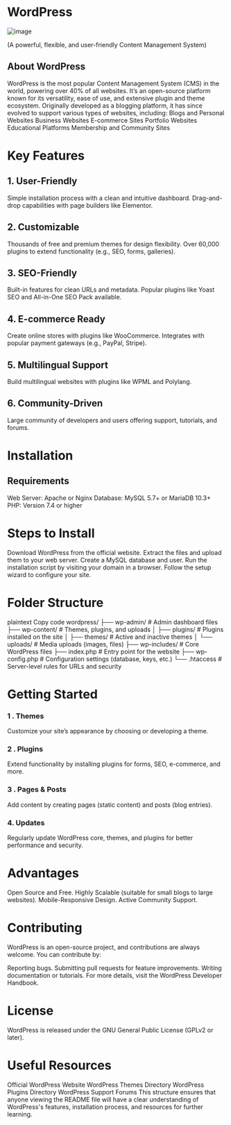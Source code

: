# WordPress

![image](https://github.com/user-attachments/assets/c9982ff1-b21e-4d38-8ad2-5ac9583a416a)


(A powerful, flexible, and user-friendly Content Management System)

## About WordPress

WordPress is the most popular Content Management System (CMS) in the world,
powering over 40% of all websites. It’s an open-source platform known for its versatility,
ease of use, and extensive plugin and theme ecosystem. Originally developed as a blogging platform,
it has since evolved to support various types of websites, including:
Blogs and Personal Websites
Business Websites
E-commerce Sites
Portfolio Websites
Educational Platforms
Membership and Community Sites
# Key Features

## 1. User-Friendly

Simple installation process with a clean and intuitive dashboard.
Drag-and-drop capabilities with page builders like Elementor.

## 2. Customizable

Thousands of free and premium themes for design flexibility.
Over 60,000 plugins to extend functionality (e.g., SEO, forms, galleries).

## 3. SEO-Friendly

Built-in features for clean URLs and metadata.
Popular plugins like Yoast SEO and All-in-One SEO Pack available.

## 4. E-commerce Ready

Create online stores with plugins like WooCommerce.
Integrates with popular payment gateways (e.g., PayPal, Stripe).

## 5. Multilingual Support

Build multilingual websites with plugins like WPML and Polylang.

## 6. Community-Driven

Large community of developers and users offering support, tutorials, and forums.

# Installation

## Requirements

Web Server: Apache or Nginx
Database: MySQL 5.7+ or MariaDB 10.3+
PHP: Version 7.4 or higher

# Steps to Install

Download WordPress from the official website.
Extract the files and upload them to your web server.
Create a MySQL database and user.
Run the installation script by visiting your domain in a browser.
Follow the setup wizard to configure your site.

# Folder Structure

plaintext
Copy code
wordpress/
├── wp-admin/       # Admin dashboard files
├── wp-content/     # Themes, plugins, and uploads
│   ├── plugins/    # Plugins installed on the site
│   ├── themes/     # Active and inactive themes
│   └── uploads/    # Media uploads (images, files)
├── wp-includes/    # Core WordPress files
├── index.php       # Entry point for the website
├── wp-config.php   # Configuration settings (database, keys, etc.)
└── .htaccess       # Server-level rules for URLs and security

# Getting Started

### 1 . Themes

Customize your site’s appearance by choosing or developing a theme.

### 2 . Plugins

Extend functionality by installing plugins for forms, SEO, e-commerce, and more.

### 3 . Pages & Posts

Add content by creating pages (static content) and posts (blog entries).

### 4. Updates

Regularly update WordPress core, themes, and plugins for better performance and security.

# Advantages

Open Source and Free.
Highly Scalable (suitable for small blogs to large websites).
Mobile-Responsive Design.
Active Community Support.

# Contributing

WordPress is an open-source project, and contributions are always welcome. You can contribute by:

Reporting bugs.
Submitting pull requests for feature improvements.
Writing documentation or tutorials.
For more details, visit the WordPress Developer Handbook.

# License

WordPress is released under the GNU General Public License (GPLv2 or later).

# Useful Resources

Official WordPress Website
WordPress Themes Directory
WordPress Plugins Directory
WordPress Support Forums
This structure ensures that anyone viewing the README file will have a clear understanding of WordPress's features, installation process, and resources for further learning.







